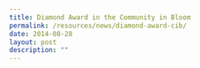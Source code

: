 ```yaml
---
title: Diamond Award in the Community in Bloom
permalink: /resources/news/diamond-award-cib/
date: 2014-08-28
layout: post
description: ""
---
```

